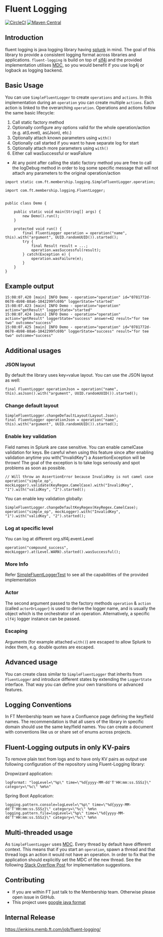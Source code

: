Fluent Logging
==============

[![CircleCI](https://circleci.com/gh/Financial-Times/fluent-logging.svg?style=svg&circle-token=2bf1e9c418beb98c7445d741db96e04c54a577aa)](https://circleci.com/gh/Financial-Times/fluent-logging) [![Maven Central](https://maven-badges.herokuapp.com/maven-central/com.ft.membership/fluent-logging/badge.svg)](https://maven-badges.herokuapp.com/maven-central/com.ft.membership/fluent-logging)

## Introduction
fluent logging is java logging library having [splunk](https://www.splunk.com/) in mind. The goal of this library to provide a consistent logging format across
libraries and applications. `fluent-logging` is build on top of [slf4j](http://www.slf4j.org/) and the provided implementation utilises [MDC](http://www.slf4j.org/manual.html#mdc), so you would benefit if you use log4j or logback as logging backend.

## Basic Usage
You can use `SimpleFluentLogger` to create `operations` and `actions`. In this implementation during an `operation` you can create multiple `actions`. Each action is linked to the overarching `operation`.
Operations and actions follow the same basic lifecycle:
1. Call static factory method
1. Optionally configure any options valid for the whole operation/action (e.g. at(Level), as(Json), etc.)
1. Optionally attach known parameters using `with()`
1. Optionally call started if you want to have separate log for start
1. Optionally attach more parameters using `with()`
1. Either call wasSuccessful or wasFailure

- At any point after calling the static factory method you are free to call the logDebug method in order to log some specific message that will not attach any parameters to the original operation/action
```
import static com.ft.membership.logging.SimpleFluentLogger.operation;

import com.ft.membership.logging.FluentLogger;


public class Demo {

    public static void main(String[] args) {
        new Demo().run();
    }

    protected void run() {
        final FluentLogger operation = operation("name", this).with("argument", UUID.randomUUID()).started();            
        try {
            final Result result = ...;
            operation.wasSuccessful(result);
        } catch(Exception e) {
            operation.wasFailure(e);
        }
    }
}
```

## Example output
```
15:08:07.420 [main] INFO Demo - operation="operation" id="0781772d-0678-4b98-88a6-1042299fc69b" loggerState="started"
15:08:07.423 [main] INFO Demo - operation="operation" action="getResult" loggerState="started"
15:08:07.424 [main] INFO Demo - operation="operation" action="getResult" loggerState="success" answer=42 result="for tee two" outcome="success"
15:08:07.425 [main] INFO Demo - operation="operation" id="0781772d-0678-4b98-88a6-1042299fc69b" loggerState="success" result="for tee two" outcome="success"
```

## Additional usages
### JSON layout
By default the library uses key=value layout. You can use the JSON layout as well:
```
final FluentLogger operationJson = operation("name", this).asJson().with("argument", UUID.randomUUID()).started();
```
### Change default layout
```
SimpleFluentLogger.changeDefaultLayout(Layout.Json);
final FluentLogger operationJson = operation("name", this).with("argument", UUID.randomUUID()).started();
```
### Enable key validation
Field names in Splunk are case sensitive. You can enable camelCase validation for keys.
Be careful when using this feature since after enabling validation anytime you with("InvalidKey") a AssertionException will be thrown!
The goal of the exception is to take logs seriously and spot problems as soon as possible.
```
// Will throw an AssertionError because InvalidKey is not camel case
operation("simple_op", mockLogger).validate(KeyRegex.CamelCase).with("InvalidKey", "1").with("validKey", "2").started();
```

You can enable key validation globally:
```
SimpleFluentLogger.changeDefaultKeyRegex(KeyRegex.CamelCase);
operation("simple_op", mockLogger).with("InvalidKey", "1").with("validKey", "2").started();
```
### Log at specific level
You can log at different org.slf4j.event.Level
```
operation("compound_success", mockLogger).at(Level.WARN).started().wasSuccessful();
```

### More Info
Refer [SimpleFluentLoggerTest](src/test/java/com/ft/membership/t/SimpleFluentLoggerTest.java) to see all the capabilities of the provided implementation

### Actor
The second argument passed to the factory methods `operation` & `action` (called `actorOrLogger`) is used to derive the logger name,
and is usually the object which is the orchestrator of an operation.
Alternatively, a specific `slf4j` logger instance can be passed.

### Escaping
Arguments (for example attached `with()`) are escaped to allow Splunk to index them, e.g. double quotes are escaped.

## Advanced usage
You can create class similar to `SimpleFluentLogger` that inherits from `FluentLogger` and introduce different states by extending the `LoggerState` interface.
That way you can define your own transitions or advanced features.

## Logging Conventions
In FT Membership team we have a Confluence page defining the key/field names.
The recommendation is that all users of the library in specific domain should use the same key/field names.
You can create a document with conventions like us or share set of enums across projects.

## Fluent-Logging outputs in only KV-pairs
To remove plain text from logs and to have only KV pairs as output use following configuration of
the repository using Fluent-Logging library:

Dropwizard application:
```
logFormat: "logLevel=\"%p\" time=\"%d{yyyy-MM-dd'T'HH:mm:ss.SSSz}\" category=\"%c\" %m%n"
```

Spring Boot Application:
```
logging.pattern.console=logLevel=\"%p\" time=\"%d{yyyy-MM-dd'T'HH:mm:ss.SSSz}\" category=\"%c\" %m%n
logging.pattern.file=logLevel=\"%p\" time=\"%d{yyyy-MM-dd'T'HH:mm:ss.SSSz}\" category=\"%c\" %m%n
```

## Multi-threaded usage

As `SimpleFluentLogger` uses [MDC](http://www.slf4j.org/manual.html#mdc). Every thread by default have different context. This means that if you start an `operation`, spawn a thread and that thread logs an action it would not have an operation. In order to fix that the application should explicitly set the MDC of the new thread. See the following [Stack Overflow Post](https://stackoverflow.com/questions/6073019/how-to-use-mdc-with-thread-pools) for implementation suggestions.


## Contributing
- If you are within FT just talk to the Membership team. Otherwise please open issue in GitHub.
- This project uses [google java format](https://github.com/google/google-java-format)

## Internal Release
https://jenkins.memb.ft.com/job/fluent-logging/ 